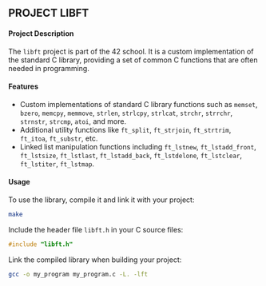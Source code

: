 ## PROJECT LIBFT

#### Project Description
The `libft` project is part of the 42 school. It is a custom implementation of the standard C library, providing a set of common C functions that are often needed in programming.

#### Features
- Custom implementations of standard C library functions such as `memset`, `bzero`, `memcpy`, `memmove`, `strlen`, `strlcpy`, `strlcat`, `strchr`, `strrchr`, `strnstr`, `strcmp`, `atoi`, and more.
- Additional utility functions like `ft_split`, `ft_strjoin`, `ft_strtrim`, `ft_itoa`, `ft_substr`, etc.
- Linked list manipulation functions including `ft_lstnew`, `ft_lstadd_front`, `ft_lstsize`, `ft_lstlast`, `ft_lstadd_back`, `ft_lstdelone`, `ft_lstclear`, `ft_lstiter`, `ft_lstmap`.

#### Usage
To use the library, compile it and link it with your project:
```bash
make
```

Include the header file `libft.h` in your C source files:
```c
#include "libft.h"
```

Link the compiled library when building your project:
```bash
gcc -o my_program my_program.c -L. -lft
```
